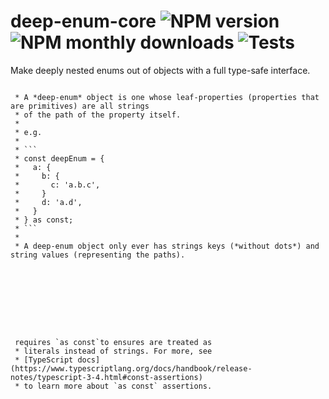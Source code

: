 # deep-enum-core ![NPM version](https://img.shields.io/npm/v/deep-enum-core?style=flat-square) ![NPM monthly downloads](https://img.shields.io/npm/dm/deep-enum-core?style=flat-square) ![Tests]()

Make deeply nested enums out of objects with a full type-safe interface.

```

 * A *deep-enum* object is one whose leaf-properties (properties that are primitives) are all strings
 * of the path of the property itself.
 *
 * e.g.
 *
 * ```
 * const deepEnum = {
 *   a: {
 *     b: {
 *       c: 'a.b.c',
 *     }
 *     d: 'a.d',
 *   }
 * } as const;
 * ```
 *
 * A deep-enum object only ever has strings keys (*without dots*) and string values (representing the paths).









 requires `as const`to ensures are treated as
 * literals instead of strings. For more, see
 * [TypeScript docs](https://www.typescriptlang.org/docs/handbook/release-notes/typescript-3-4.html#const-assertions)
 * to learn more about `as const` assertions.
```

